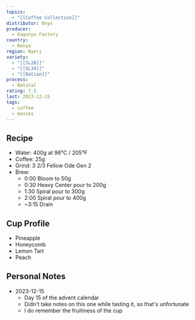 ```yaml
---
topics:
  - "[[Coffee Collection]]"
distributor: Onyx
producer:
  - Kagunyu Factory
country:
  - Kenya
region: Nyeri
variety:
  - "[[SL28]]"
  - "[[SL34]]"
  - "[[Batian]]"
process:
  - Natural
rating: 7.5
last: 2023-12-15
tags:
  - coffee
  - movies
---
```

## Recipe

- Water: 400g at 96°C / 205°F
- Coffee: 25g
- Grind: 3 2/3 Fellow Ode Gen 2
- Brew:
	- 0:00 Bloom to 50g
	- 0:30 Heavy Center pour to 200g
	- 1:30 Spiral pour to 300g
	- 2:00 Spiral pour to 400g
	- ~3:15 Drain

## Cup Profile

- Pineapple
- Honeycomb
- Lemon Tart
- Peach

## Personal Notes

- 2023-12-15
	- Day 15 of the advent calendar
	- Didn't take notes on this one while tasting it, so that's unfortunate
	- I do remember the fruitiness of the cup
